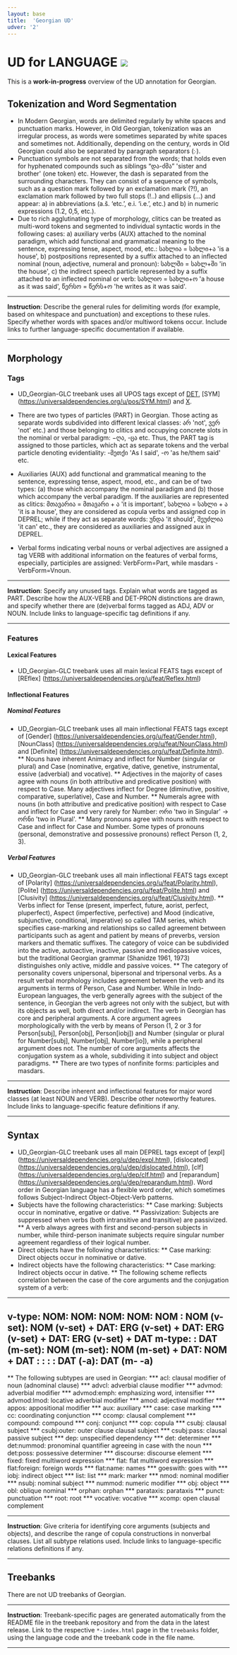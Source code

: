 ```yaml
---
layout: base
title:  'Georgian UD'
udver: '2'
---
```


# UD for LANGUAGE <span class="flagspan"><img class="flag" src="../../flags/svg/AQ.svg" /></span>

This is a **work-in-progress** overview of the UD annotation for Georgian.

## Tokenization and Word Segmentation

* In Modern Georgian, words are delimited regularly by white spaces and punctuation marks. However, in Old Georgian, tokenization was an irregular process, as words were sometimes separated by white spaces and sometimes not. Additionally, depending on the century, words in Old Georgian could also be separated by paragraph separators (჻).
* Punctuation symbols are not separated from the words; that holds even for hyphenated compounds such as siblings “და-ძმა” 'sister and brother' (one token) etc. However, the dash is separated from the surrounding characters. They can consist of a sequence of symbols, such as a question mark followed by an exclamation mark (?!), an exclamation mark followed by two full stops (!..) and ellipsis (…) and appear: a) in abbreviations (a.š. ‘etc.’, e.i. ‘i.e.’, etc.) and b) in numeric expressions (1.2, 0,5, etc.).  
* Due to rich agglutinating type of morphology, clitics can be treated as multi-word tokens and segmented to individual syntactic words in the following cases: a) auxiliary verbs (AUX) attached to the nominal paradigm, which add functional and grammatical meaning to the sentence, expressing tense, aspect, mood, etc.: სახლია = სახლი+ა 'is a house', b) postpositions  represented by a suffix attached to an inflected nominal (noun, adjective, numeral and pronoun): სახლში = სახლ+ში 'in the house', c) the indirect speech particle represented by a suffix attached to an inflected nominal or verb: სახლიო = სახლი+ო 'a house as it was said', წერსო = წერს+ო 'he writes as it was said'. 

---
**Instruction**: Describe the general rules for delimiting words (for example, based on whitespace and punctuation) and exceptions to these rules. Specify whether words with spaces and/or multiword tokens occur. Include links to further language-specific documentation if available.

---

## Morphology

### Tags

* UD_Georgian-GLC treebank uses all UPOS tags except of [DET](https://universaldependencies.org/u/pos/DET.html), [SYM] (https://universaldependencies.org/u/pos/SYM.html) and [X](https://universaldependencies.org/u/pos/X.html).

* There are two types of particles (PART) in Georgian. Those acting as separate words subdivided into different lexical classes: არ 'not', ვერ 'not' etc.) and those belonging to clitics and occupying concrete slots in the nominal or verbal paradigm: −ღა, -ცა etc. Thus, the PART tag is assigned to those particles, which act as separate tokens and the verbal particle denoting evidentiality: -მეთქი 'As I said', -ო 'as he/them said' etc.  
* Auxiliaries (AUX) add functional and grammatical meaning to the sentence, expressing tense, aspect, mood, etc., and can be of two types: (a) those which accompany the nominal paradigm and (b) those which accompany the verbal paradigm. If the auxiliaries are represented as clitics: მთავარია = მთავარი + ა 'it is important', სახლია = სახლი + ა 'it is a house', they are considered as copula verbs and assigned cop in DEPREL; while if they act as separate words: უნდა 'it should', შეუძლია 'it can' etc., they are considered as auxiliaries and assigned aux in DEPREL.
* Verbal forms indicating verbal nouns or verbal adjectives are assigned a tag VERB with additional information on the features of verbal forms, especially, participles are assigned: VerbForm=Part, while masdars - VerbForm=Vnoun.

---
**Instruction**: Specify any unused tags. Explain what words are tagged as PART. Describe how the AUX-VERB and DET-PRON distinctions are drawn, and specify whether there are (de)verbal forms tagged as ADJ, ADV or NOUN. Include links to language-specific tag definitions if any.

---

### Features

#### Lexical Features

* UD_Georgian-GLC treebank uses all main lexical FEATS tags except of [REflex] (https://universaldependencies.org/u/feat/Reflex.html)

#### Inflectional Features
##### Nominal Features

* UD_Georgian-GLC treebank uses all main inflectional FEATS tags except of [Gender] (https://universaldependencies.org/u/feat/Gender.html), [NounClass] (https://universaldependencies.org/u/feat/NounClass.html) and [Definite] (https://universaldependencies.org/u/feat/Definite.html).
** Nouns have inherent Animacy and inflect for Number (singular or plural) and Case (nominative, ergative, dative, genetive, instrumental, essive (adverbial) and vocative).
** Adjectives in the majority of cases agree with nouns (in both attributive and predicative position) with respect to Case. Many adjectives inflect for Degree (diminutive, positive, comparative, superlative), Case and Number.
** Numerals agree with nouns (in both attributive and predicative position) with respect to Case and inflect for Case and very rarely for Number: ორი 'two in Singular' -> ორნი 'two in Plural'.
** Many pronouns agree with nouns with respect to Case and inflect for Case and Number. Some types of pronouns (personal, demonstrative and possessive pronouns) reflect Person (1, 2, 3). 

##### Verbal Features

* UD_Georgian-GLC treebank uses all main inflectional FEATS tags except of [Polarity] (https://universaldependencies.org/u/feat/Polarity.html), [Polite] (https://universaldependencies.org/u/feat/Polite.html) and [Clusivity] (https://universaldependencies.org/u/feat/Clusivity.html).
** Verbs inflect for Tense (present, imperfect, future, aorist, perfect, pluperfect), Aspect (imperfective, perfective) and Mood (indicative, subjunctive, conditional, imperative) so called TAM series, which specifies case-marking and relationships so called agreement between participants such as agent and patient by means of preverbs, version markers and thematic suffixes. The category of voice can be subdivided into the active, autoactive, inactive, passive and mediopassive voices, but the traditional Georgian grammar (Shanidze 1961, 1973) distinguishes only active, middle and passive voices. 
** The category of personality covers unipersonal, bipersonal and tripersonal verbs. As a result verbal morphology includes agreement between the verb and its arguments in terms of Person, Case and Number. While in Indo-European languages, the verb generally agrees with the subject of the sentence, in Georgian the verb agrees not only with the subject, but with its objects as well, both direct and/or indirect. The verb in Georgian has core and peripheral arguments. A core argument agrees morphologically with the verb by means of Person (1, 2 or 3 for Person[subj], Person[obj], Person[iobj]) and Number (singular or plural for Number[subj], Number[obj], Number[io]), while a peripheral argument does not. The number of core arguments affects the conjugation system as a whole, subdividing it into subject and object paradigms.
** There are two types of nonfinite forms: participles and masdars. 

---
**Instruction**: Describe inherent and inflectional features for major word classes (at least NOUN and VERB). Describe other noteworthy features. Include links to language-specific feature definitions if any.

---

## Syntax
* UD_Georgian-GLC treebank uses all main DEPREL tags except of [expl] (https://universaldependencies.org/u/dep/expl.html), [dislocated] (https://universaldependencies.org/u/dep/dislocated.html), [clf] (https://universaldependencies.org/u/dep/clf.html) and [reparandum] (https://universaldependencies.org/u/dep/reparandum.html). Word order in Georgian language has a flexible word order, which sometimes follows Subject-Indirect Object-Object-Verb patterns.
* Subjects have the following characteristics:
** Case marking: Subjects occur in nominative, ergative or dative. 
** Passivization: Subjects are suppressed when verbs (both intransitive and transitive) are passivized. 
** A verb always agrees with first and second-person subjects in number, while third-person inanimate subjects require singular number agreement regardless of their logical number.
* Direct objects have the following characteristics:
** Case marking: Direct objects occur in nominative or dative.
* Indirect objects have the following characteristics:
** Case marking: Indirect objects occur in dative.
** The following scheme reflects correlation between the case of the core arguments and the conjugation system of a verb:
---
v-type: NOM: NOM: NOM: NOM: NOM
: NOM (v-set): NOM (v-set) + DAT: ERG (v-set) + DAT: ERG (v-set) + DAT: ERG (v-set) + DAT
m-type: : DAT (m-set): NOM (m-set): NOM (m-set) + DAT: NOM + DAT 
: : : : DAT (-a): DAT (m- -a) 
---
** The following subtypes are used in Georgian:
*** acl: clausal modifier of noun (adnominal clause)
*** advcl: adverbial clause modifier
*** advmod: adverbial modifier
*** advmod:emph: emphasizing word, intensifier
*** advmod:lmod: locative adverbial modifier
*** amod: adjectival modifier
*** appos: appositional modifier
*** aux: auxiliary
*** case: case marking
*** cc: coordinating conjunction
*** ccomp: clausal complement
*** compound: compound
*** conj: conjunct
*** cop: copula
*** csubj: clausal subject
*** csubj:outer: outer clause clausal subject
*** csubj:pass: clausal passive subject
*** dep: unspecified dependency
*** det: determiner
*** det:nummod: pronominal quantifier agreeing in case with the noun
*** det:poss: possessive determiner
*** discourse: discourse element
*** fixed: fixed multiword expression
*** flat: flat multiword expression
*** flat:foreign: foreign words
*** flat:name: names
*** goeswith: goes with
*** iobj: indirect object
*** list: list
*** mark: marker
*** nmod: nominal modifier
*** nsubj: nominal subject
*** nummod: numeric modifier
*** obj: object
*** obl: oblique nominal
*** orphan: orphan
*** parataxis: parataxis
*** punct: punctuation
*** root: root
*** vocative: vocative
*** xcomp: open clausal complement

---
**Instruction**: Give criteria for identifying core arguments (subjects and objects), and describe the range of copula constructions in nonverbal clauses. List all subtype relations used. Include links to language-specific relations definitions if any.

---

## Treebanks

There are not UD treebanks of Georgian.

---
**Instruction**: Treebank-specific pages are generated automatically from the README file in the treebank repository and
from the data in the latest release. Link to the respective `*-index.html` page in the `treebanks` folder, using the language code
and the treebank code in the file name.

---
